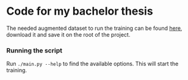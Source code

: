 # Code for my bachelor thesis

The needed augmented dataset to run the training can be found [here](https://drive.google.com/file/d/1o73BaE-CYnmtEQgwN427znk1yizrwEsy/view?usp=sharing), download it and save it on the root of the project.

### Running the script

Run `./main.py --help` to find the available options. This will start the training.
